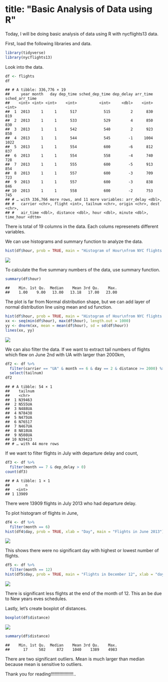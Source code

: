 
title: "Basic Analysis of Data using R"
================

Today, I will be doing basic analysis of data using R with nycflights13 data.

First, load the following libraries and data.

``` r
library(tidyverse)
library(nycflights13)
```

Look into the data.

``` r
df <- flights
df
```

    ## # A tibble: 336,776 × 19
    ##     year month   day dep_time sched_dep_time dep_delay arr_time sched_arr_time
    ##    <int> <int> <int>    <int>          <int>     <dbl>    <int>          <int>
    ##  1  2013     1     1      517            515         2      830            819
    ##  2  2013     1     1      533            529         4      850            830
    ##  3  2013     1     1      542            540         2      923            850
    ##  4  2013     1     1      544            545        -1     1004           1022
    ##  5  2013     1     1      554            600        -6      812            837
    ##  6  2013     1     1      554            558        -4      740            728
    ##  7  2013     1     1      555            600        -5      913            854
    ##  8  2013     1     1      557            600        -3      709            723
    ##  9  2013     1     1      557            600        -3      838            846
    ## 10  2013     1     1      558            600        -2      753            745
    ## # … with 336,766 more rows, and 11 more variables: arr_delay <dbl>,
    ## #   carrier <chr>, flight <int>, tailnum <chr>, origin <chr>, dest <chr>,
    ## #   air_time <dbl>, distance <dbl>, hour <dbl>, minute <dbl>, time_hour <dttm>

There is total of 19 columns in the data. Each colums represenets
different variables.

We can use histograms and summary function to analyze the data.

``` r
hist(df$hour, prob = TRUE, main = "Histogram of Hour\nfrom NYC flights 2013", xlab = "Hour")
```

![](Untitled_files/figure-gfm/unnamed-chunk-3-1.png)<!-- -->

To calculate the five summary numbers of the data, use summary function.

``` r
summary(df$hour)
```

    ##    Min. 1st Qu.  Median    Mean 3rd Qu.    Max. 
    ##    1.00    9.00   13.00   13.18   17.00   23.00

The plot is far from Normal distribution shape, but we can add layer of
normal distribution line using mean and sd function.

``` r
hist(df$hour, prob = TRUE, main = "Histogram of Hour\nfrom NYC flights 2013", xlab = "Hour")
xx <- seq(min(df$hour), max(df$hour), length.out = 1000)
yy <- dnorm(xx, mean = mean(df$hour), sd = sd(df$hour))
lines(xx, yy)
```

![](Untitled_files/figure-gfm/unnamed-chunk-5-1.png)<!-- -->

We can also filter the data. If we want to extract tail numbers of
flights which flew on June 2nd with UA with larger than 2000km,

``` r
df2 <- df %>%
  filter(carrier == "UA" & month == 6 & day == 2 & distance >= 2000) %>%
  select(tailnum)
df2
```

    ## # A tibble: 54 × 1
    ##    tailnum
    ##    <chr>  
    ##  1 N39463 
    ##  2 N555UA 
    ##  3 N488UA 
    ##  4 N78438 
    ##  5 N475UA 
    ##  6 N76517 
    ##  7 N467UA 
    ##  8 N818UA 
    ##  9 N508UA 
    ## 10 N39423 
    ## # … with 44 more rows

If we want to filter flights in July with departure delay and count,

``` r
df3 <- df %>%
  filter(month == 7 & dep_delay > 0)
count(df3)
```

    ## # A tibble: 1 × 1
    ##       n
    ##   <int>
    ## 1 13909

There were 13909 flights in July 2013 who had departure delay.

To plot histogram of flights in June,

``` r
df4 <- df %>%
  filter(month == 6)
hist(df4$day, prob = TRUE, xlab = "Day", main = "Flights in June 2013")
```

![](Untitled_files/figure-gfm/unnamed-chunk-8-1.png)<!-- -->

This shows there were no significant day with highest or lowest number
of flights.

``` r
df5 <- df %>%
  filter(month == 12)
hist(df5$day, prob = TRUE, main = "Flights in December 12", xlab = "day")
```

![](Untitled_files/figure-gfm/unnamed-chunk-9-1.png)<!-- -->

There is significant less flights at the end of the month of 12. This an
be due to New years eves schedules.

Lastly, let’s create boxplot of distances.

``` r
boxplot(df$distance)
```

![](Untitled_files/figure-gfm/unnamed-chunk-10-1.png)<!-- -->

``` r
summary(df$distance)
```

    ##    Min. 1st Qu.  Median    Mean 3rd Qu.    Max. 
    ##      17     502     872    1040    1389    4983

There are two significant outliers. Mean is much larger than median
because mean is sensitive to outliers.

Thank you for reading\!\!\!\!\!\!\!\!\!\!\!\!\!\!\!\!\!\!..

